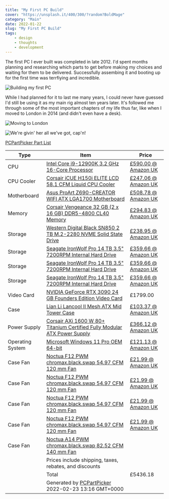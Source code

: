 ```yaml
---
title: "My First PC Build"
cover: "https://unsplash.it/400/300/?random?BoldMage"
category: "Main"
date: 2022-01-22
slug: "My First PC Build"
tags:
    - design
    - thoughts
    - development
---
```



The first PC I ever built was completed in late 2012. I'd spent months planning and researching which parts to get before making my choices and waiting for them to be delivered. Successfully assembing it and booting up for the first time was terrfiying and incredible.

![Building my first PC](/2012-PC-Build.jpg)

While I had planned for it to last me many years, I could never have guessed I'd still be using it as my main rig almost ten years later. It's followed me through some of the most important chapters of my life thus far, like when I moved to London in 2014 (and didn't even have a desk).

![Moving to London](/2015-PC-Build.jpg)

![We're givin' her all we've got, cap'n!](/2021-PC-Build.jpg)


<div class="note">
    <a href="https://uk.pcpartpicker.com/list/rsGVY9">PCPartPicker Part List</a>
    <table class="pcpp-part-list">
    <thead>
        <tr>
        <th>Type</th>
        <th>Item</th>
        <th>Price</th>
        </tr>
    </thead>
    <tbody>
        <tr>
        <td class="pcpp-part-list-type">CPU</td>
        <td class="pcpp-part-list-item"><a href="https://uk.pcpartpicker.com/product/gGH7YJ/intel-core-i9-12900k-32-ghz-8-core-processor-bx8071512900k">Intel Core i9-12900K 3.2 GHz 16-Core Processor</a></td>
        <td class="pcpp-part-list-price">
            <a href="https://uk.pcpartpicker.com/product/gGH7YJ/intel-core-i9-12900k-32-ghz-8-core-processor-bx8071512900k">£590.00 @ Amazon UK</a>
        </td>
        </tr>
        <tr>
        <td class="pcpp-part-list-type">CPU Cooler</td>
        <td class="pcpp-part-list-item"><a href="https://uk.pcpartpicker.com/product/GLjBD3/corsair-icue-h150i-elite-lcd-581-cfm-liquid-cpu-cooler-cw-9060062-ww">Corsair iCUE H150i ELITE LCD 58.1 CFM Liquid CPU Cooler</a></td>
        <td class="pcpp-part-list-price">
            <a href="https://uk.pcpartpicker.com/product/GLjBD3/corsair-icue-h150i-elite-lcd-581-cfm-liquid-cpu-cooler-cw-9060062-ww">£247.06 @ Amazon UK</a>
        </td>
        </tr>
        <tr>
        <td class="pcpp-part-list-type">Motherboard</td>
        <td class="pcpp-part-list-item"><a href="https://uk.pcpartpicker.com/product/tPYmP6/asus-proart-z690-creator-wifi-atx-lga1700-motherboard-proart-z690-creator-wifi">Asus ProArt Z690-CREATOR WIFI ATX LGA1700 Motherboard</a></td>
        <td class="pcpp-part-list-price">
            <a href="https://uk.pcpartpicker.com/product/tPYmP6/asus-proart-z690-creator-wifi-atx-lga1700-motherboard-proart-z690-creator-wifi">£508.78 @ Amazon UK</a>
        </td>
        </tr>
        <tr>
        <td class="pcpp-part-list-type">Memory</td>
        <td class="pcpp-part-list-item"><a href="https://uk.pcpartpicker.com/product/CMrRsY/corsair-vengeance-32-gb-2-x-16-gb-ddr5-4800-cl40-memory-cmk32gx5m2a4800c40">Corsair Vengeance 32 GB (2 x 16 GB) DDR5-4800 CL40 Memory</a></td>
        <td class="pcpp-part-list-price">
            <a href="https://uk.pcpartpicker.com/product/CMrRsY/corsair-vengeance-32-gb-2-x-16-gb-ddr5-4800-cl40-memory-cmk32gx5m2a4800c40">£294.83 @ Amazon UK</a>
        </td>
        </tr>
        <tr>
        <td class="pcpp-part-list-type">Storage</td>
        <td class="pcpp-part-list-item"><a href="https://uk.pcpartpicker.com/product/6LGnTW/western-digital-black-sn850-2-tb-m2-2280-nvme-solid-state-drive-wds200t1x0e">Western Digital Black SN850 2 TB M.2-2280 NVME Solid State Drive</a></td>
        <td class="pcpp-part-list-price">
            <a href="https://uk.pcpartpicker.com/product/6LGnTW/western-digital-black-sn850-2-tb-m2-2280-nvme-solid-state-drive-wds200t1x0e">£238.95 @ Amazon UK</a>
        </td>
        </tr>
        <tr>
        <td class="pcpp-part-list-type">Storage</td>
        <td class="pcpp-part-list-item"><a href="https://uk.pcpartpicker.com/product/t7BTwP/seagate-ironwolf-pro-14tb-35-7200rpm-internal-hard-drive-st14000ne0008">Seagate IronWolf Pro 14 TB 3.5" 7200RPM Internal Hard Drive</a></td>
        <td class="pcpp-part-list-price">
            <a href="https://uk.pcpartpicker.com/product/t7BTwP/seagate-ironwolf-pro-14tb-35-7200rpm-internal-hard-drive-st14000ne0008">£359.66 @ Amazon UK</a>
        </td>
        </tr>
        <tr>
        <td class="pcpp-part-list-type">Storage</td>
        <td class="pcpp-part-list-item"><a href="https://uk.pcpartpicker.com/product/t7BTwP/seagate-ironwolf-pro-14tb-35-7200rpm-internal-hard-drive-st14000ne0008">Seagate IronWolf Pro 14 TB 3.5" 7200RPM Internal Hard Drive</a></td>
        <td class="pcpp-part-list-price">
            <a href="https://uk.pcpartpicker.com/product/t7BTwP/seagate-ironwolf-pro-14tb-35-7200rpm-internal-hard-drive-st14000ne0008">£359.66 @ Amazon UK</a>
        </td>
        </tr>
        <tr>
        <td class="pcpp-part-list-type">Storage</td>
        <td class="pcpp-part-list-item"><a href="https://uk.pcpartpicker.com/product/t7BTwP/seagate-ironwolf-pro-14tb-35-7200rpm-internal-hard-drive-st14000ne0008">Seagate IronWolf Pro 14 TB 3.5" 7200RPM Internal Hard Drive</a></td>
        <td class="pcpp-part-list-price">
            <a href="https://uk.pcpartpicker.com/product/t7BTwP/seagate-ironwolf-pro-14tb-35-7200rpm-internal-hard-drive-st14000ne0008">£359.66 @ Amazon UK</a>
        </td>
        </tr>
        <tr>
        <td class="pcpp-part-list-type">Video Card</td>
        <td class="pcpp-part-list-item"><a href="https://uk.pcpartpicker.com/product/PFVG3C/nvidia-geforce-rtx-3090-24-gb-founders-edition-video-card-900-1g136-2510-000">NVIDIA GeForce RTX 3090 24 GB Founders Edition Video Card</a></td>
        <td class="pcpp-part-list-price">
            £1799.00
        </td>
        </tr>
        <tr>
        <td class="pcpp-part-list-type">Case</td>
        <td class="pcpp-part-list-item"><a href="https://uk.pcpartpicker.com/product/ybH8TW/lian-li-lancool-ii-mesh-atx-mid-tower-case-lancool-ii-mesh-performance">Lian Li Lancool II Mesh ATX Mid Tower Case</a></td>
        <td class="pcpp-part-list-price">
            <a href="https://uk.pcpartpicker.com/product/ybH8TW/lian-li-lancool-ii-mesh-atx-mid-tower-case-lancool-ii-mesh-performance">£103.37 @ Amazon UK</a>
        </td>
        </tr>
        <tr>
        <td class="pcpp-part-list-type">Power Supply</td>
        <td class="pcpp-part-list-item"><a href="https://uk.pcpartpicker.com/product/cJbwrH/corsair-1600w-80-titanium-certified-fully-modular-atx-power-supply-cp-9020087-na">Corsair AXi 1600 W 80+ Titanium Certified Fully Modular ATX Power Supply</a></td>
        <td class="pcpp-part-list-price">
            <a href="https://uk.pcpartpicker.com/product/cJbwrH/corsair-1600w-80-titanium-certified-fully-modular-atx-power-supply-cp-9020087-na">£366.12 @ Amazon UK</a>
        </td>
        </tr>
        <tr>
        <td class="pcpp-part-list-type">Operating System</td>
        <td class="pcpp-part-list-item"><a href="https://uk.pcpartpicker.com/product/yjbTwP/microsoft-windows-11-pro-oem-64-bit-fqc-10529">Microsoft Windows 11 Pro OEM 64-bit</a></td>
        <td class="pcpp-part-list-price">
            <a href="https://uk.pcpartpicker.com/product/yjbTwP/microsoft-windows-11-pro-oem-64-bit-fqc-10529">£121.13 @ Amazon UK</a>
        </td>
        </tr>
        <tr>
        <td class="pcpp-part-list-type">Case Fan</td>
        <td class="pcpp-part-list-item"><a href="https://uk.pcpartpicker.com/product/cFwqqs/noctua-nf-f12-pwm-chromaxblackswap-550-cfm-120mm-fan-nf-f12-pwm-chromaxblackswap">Noctua F12 PWM chromax.black.swap 54.97 CFM 120 mm Fan</a></td>
        <td class="pcpp-part-list-price">
            <a href="https://uk.pcpartpicker.com/product/cFwqqs/noctua-nf-f12-pwm-chromaxblackswap-550-cfm-120mm-fan-nf-f12-pwm-chromaxblackswap">£21.99 @ Amazon UK</a>
        </td>
        </tr>
        <tr>
        <td class="pcpp-part-list-type">Case Fan</td>
        <td class="pcpp-part-list-item"><a href="https://uk.pcpartpicker.com/product/cFwqqs/noctua-nf-f12-pwm-chromaxblackswap-550-cfm-120mm-fan-nf-f12-pwm-chromaxblackswap">Noctua F12 PWM chromax.black.swap 54.97 CFM 120 mm Fan</a></td>
        <td class="pcpp-part-list-price">
            <a href="https://uk.pcpartpicker.com/product/cFwqqs/noctua-nf-f12-pwm-chromaxblackswap-550-cfm-120mm-fan-nf-f12-pwm-chromaxblackswap">£21.99 @ Amazon UK</a>
        </td>
        </tr>
        <tr>
        <td class="pcpp-part-list-type">Case Fan</td>
        <td class="pcpp-part-list-item"><a href="https://uk.pcpartpicker.com/product/cFwqqs/noctua-nf-f12-pwm-chromaxblackswap-550-cfm-120mm-fan-nf-f12-pwm-chromaxblackswap">Noctua F12 PWM chromax.black.swap 54.97 CFM 120 mm Fan</a></td>
        <td class="pcpp-part-list-price">
            <a href="https://uk.pcpartpicker.com/product/cFwqqs/noctua-nf-f12-pwm-chromaxblackswap-550-cfm-120mm-fan-nf-f12-pwm-chromaxblackswap">£21.99 @ Amazon UK</a>
        </td>
        </tr>
        <tr>
        <td class="pcpp-part-list-type">Case Fan</td>
        <td class="pcpp-part-list-item"><a href="https://uk.pcpartpicker.com/product/cFwqqs/noctua-nf-f12-pwm-chromaxblackswap-550-cfm-120mm-fan-nf-f12-pwm-chromaxblackswap">Noctua F12 PWM chromax.black.swap 54.97 CFM 120 mm Fan</a></td>
        <td class="pcpp-part-list-price">
            <a href="https://uk.pcpartpicker.com/product/cFwqqs/noctua-nf-f12-pwm-chromaxblackswap-550-cfm-120mm-fan-nf-f12-pwm-chromaxblackswap">£21.99 @ Amazon UK</a>
        </td>
        </tr>
        <tr>
        <td class="pcpp-part-list-type">Case Fan</td>
        <td class="pcpp-part-list-item"><a href="https://uk.pcpartpicker.com/product/sWM323/noctua-nf-a14-pwm-chromaxblackswap-825-cfm-140mm-fan-nf-a14-pwm-chromaxblackswap">Noctua A14 PWM chromax.black.swap 82.52 CFM 140 mm Fan</a></td>
        <td class="pcpp-part-list-price">
        </td>
        </tr>
        <tr>
        <td></td>
        <td class="pcpp-part-list-price-note">Prices include shipping, taxes, rebates, and discounts</td>
        <td></td>
        </tr>
        <tr>
        <td></td>
        <td class="pcpp-part-list-total">Total</td>
        <td class="pcpp-part-list-total-price">£5436.18</td>
        </tr>
        <tr>
        <td></td>
        <td class="pcpp-part-list-price-note">Generated by <a href="https://pcpartpicker.com">PCPartPicker</a> 2022-02-23 13:16 GMT+0000</td>
        <td></td>
        </tr>
    </tbody>
    </table>
</div>
